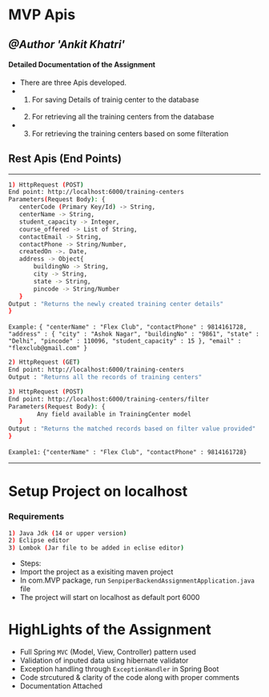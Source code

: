 # MVP Apis
## _@Author 'Ankit Khatri'_

#### Detailed Documentation of the Assignment

- There are three Apis developed.
- 1) For saving Details of trainig center to the database
- 2) For retrieving all the training centers from the database
- 3) For retrieving the training centers based on some filteration

## Rest Apis (End Points)
---------------------------------------------
```sh
1) HttpRequest (POST)
End point: http://localhost:6000/training-centers
Parameters(Request Body): {
   centerCode (Primary Key/Id) -> String, 
   centerName -> String,
   student_capacity -> Integer,
   course_offered -> List of String,
   contactEmail -> String,
   contactPhone -> String/Number,
   createdOn ->. Date,
   address -> Object{
       buildingNo -> String,
       city -> String,
       state -> String,
       pincode -> String/Number
   }
Output : "Returns the newly created training center details"
}
```

`Example:` `{
  "centerName" : "Flex Club",
  "contactPhone" : 9814161728,
  "address" : {
    "city" : "Ashok Nagar",
    "buildingNo" : "9861",
    "state" : "Delhi",
    "pincode" : 110096,
    "student_capacity" : 15
  },
  "email" : "flexclub@gmail.com"
}`

```sh
2) HttpRequest (GET)
End point: http://localhost:6000/training-centers
Output : "Returns all the records of training centers"
```

```sh
3) HttpRequest (POST)
End point: http://localhost:6000/training-centers/filter
Parameters(Request Body): {
        Any field available in TrainingCenter model
   }
Output : "Returns the matched records based on filter value provided"
}
```
`Example1:` `{"centerName" : "Flex Club", "contactPhone" : 9814161728}`

------------------------------------------
# Setup Project on localhost

### Requirements
```sh
1) Java Jdk (14 or upper version)
2) Eclipse editor
3) Lombok (Jar file to be added in eclise editor)
```

- Steps:
- Import the project as a exisiting maven project
- In com.MVP package, run `SenpiperBackendAssignmentApplication.java` file
- The project will start on localhost as default port 6000

# HighLights of the Assignment
- Full Spring `MVC` (Model, View, Controller) pattern used 
- Validation of inputed data using hibernate validator
- Exception handling through `ExceptionHandler` in Spring Boot
- Code strcutured & clarity of the code along with proper comments
- Documentation Attached
